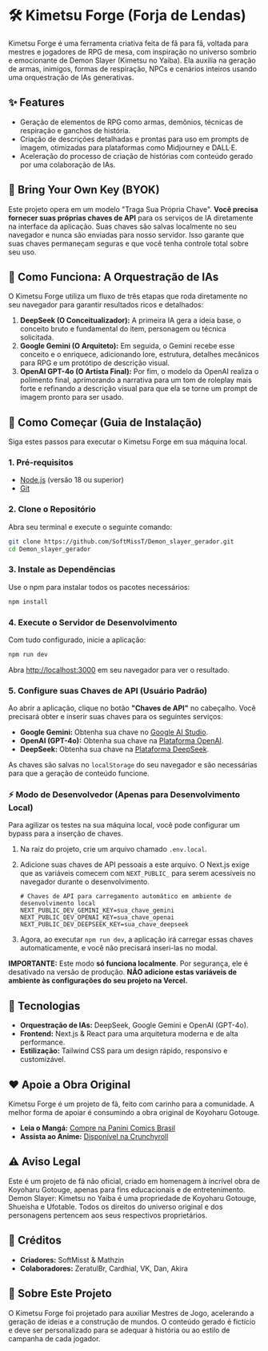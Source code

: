 # 🛠️ Kimetsu Forge (Forja de Lendas)

Kimetsu Forge é uma ferramenta criativa feita de fã para fã, voltada para mestres e jogadores de RPG de mesa, com inspiração no universo sombrio e emocionante de Demon Slayer (Kimetsu no Yaiba).
Ela auxilia na geração de armas, inimigos, formas de respiração, NPCs e cenários inteiros usando uma orquestração de IAs generativas.

## ✨ Features
- Geração de elementos de RPG como armas, demônios, técnicas de respiração e ganchos de história.
- Criação de descrições detalhadas e prontas para uso em prompts de imagem, otimizadas para plataformas como Midjourney e DALL·E.
- Aceleração do processo de criação de histórias com conteúdo gerado por uma colaboração de IAs.

## 🔑 Bring Your Own Key (BYOK)
Este projeto opera em um modelo "Traga Sua Própria Chave". **Você precisa fornecer suas próprias chaves de API** para os serviços de IA diretamente na interface da aplicação. Suas chaves são salvas localmente no seu navegador e nunca são enviadas para nosso servidor. Isso garante que suas chaves permaneçam seguras e que você tenha controle total sobre seu uso.

## 🧠 Como Funciona: A Orquestração de IAs
O Kimetsu Forge utiliza um fluxo de três etapas que roda diretamente no seu navegador para garantir resultados ricos e detalhados:

1.  **DeepSeek (O Conceitualizador):** A primeira IA gera a ideia base, o conceito bruto e fundamental do item, personagem ou técnica solicitada.
2.  **Google Gemini (O Arquiteto):** Em seguida, o Gemini recebe esse conceito e o enriquece, adicionando lore, estrutura, detalhes mecânicos para RPG e um protótipo de descrição visual.
3.  **OpenAI GPT-4o (O Artista Final):** Por fim, o modelo da OpenAI realiza o polimento final, aprimorando a narrativa para um tom de roleplay mais forte e refinando a descrição visual para que ela se torne um prompt de imagem pronto para ser usado.

## 🚀 Como Começar (Guia de Instalação)

Siga estes passos para executar o Kimetsu Forge em sua máquina local.

### 1. Pré-requisitos
- [Node.js](https://nodejs.org/) (versão 18 ou superior)
- [Git](https://git-scm.com/)

### 2. Clone o Repositório
Abra seu terminal e execute o seguinte comando:
```bash
git clone https://github.com/SoftMissT/Demon_slayer_gerador.git
cd Demon_slayer_gerador
```

### 3. Instale as Dependências
Use o npm para instalar todos os pacotes necessários:
```bash
npm install
```

### 4. Execute o Servidor de Desenvolvimento
Com tudo configurado, inicie a aplicação:
```bash
npm run dev
```
Abra [http://localhost:3000](http://localhost:3000) em seu navegador para ver o resultado.

### 5. Configure suas Chaves de API (Usuário Padrão)
Ao abrir a aplicação, clique no botão **"Chaves de API"** no cabeçalho. Você precisará obter e inserir suas chaves para os seguintes serviços:
- **Google Gemini:** Obtenha sua chave no [Google AI Studio](https://aistudio.google.com/app/apikey).
- **OpenAI (GPT-4o):** Obtenha sua chave na [Plataforma OpenAI](https://platform.openai.com/api-keys).
- **DeepSeek:** Obtenha sua chave na [Plataforma DeepSeek](https://platform.deepseek.com/api_keys).

As chaves são salvas no `localStorage` do seu navegador e são necessárias para que a geração de conteúdo funcione.

### ⚡ Modo de Desenvolvedor (Apenas para Desenvolvimento Local)
Para agilizar os testes na sua máquina local, você pode configurar um bypass para a inserção de chaves.

1.  Na raiz do projeto, crie um arquivo chamado `.env.local`.
2.  Adicione suas chaves de API pessoais a este arquivo. O Next.js exige que as variáveis comecem com `NEXT_PUBLIC_` para serem acessíveis no navegador durante o desenvolvimento.

    ```
    # Chaves de API para carregamento automático em ambiente de desenvolvimento local
    NEXT_PUBLIC_DEV_GEMINI_KEY=sua_chave_gemini
    NEXT_PUBLIC_DEV_OPENAI_KEY=sua_chave_openai
    NEXT_PUBLIC_DEV_DEEPSEEK_KEY=sua_chave_deepseek
    ```

3.  Agora, ao executar `npm run dev`, a aplicação irá carregar essas chaves automaticamente, e você não precisará inseri-las no modal.

**IMPORTANTE:** Este modo **só funciona localmente**. Por segurança, ele é desativado na versão de produção. **NÃO adicione estas variáveis de ambiente às configurações do seu projeto na Vercel.**

## 🧩 Tecnologias
- **Orquestração de IAs:** DeepSeek, Google Gemini e OpenAI (GPT-4o).
- **Frontend:** Next.js & React para uma arquitetura moderna e de alta performance.
- **Estilização:** Tailwind CSS para um design rápido, responsivo e customizável.

## ❤️ Apoie a Obra Original
Kimetsu Forge é um projeto de fã, feito com carinho para a comunidade. A melhor forma de apoiar é consumindo a obra original de Koyoharu Gotouge.
- **Leia o Mangá:** [Compre na Panini Comics Brasil](https://panini.com.br/catalogsearch/result/index/referer/aHR0cHM6Ly9wYW5pbmkuY29tLmJyL2NhdGFsb2dzZWFyY2gvcmVzdWx0Lz9xPURlbW9uK1NsYXllcg~~/?collection=DEMON+SLAYER+-+KIMETSU+NO+YAIBA&q=Demon+Slayer)
- **Assista ao Anime:** [Disponível na Crunchyroll](https://www.crunchyroll.com/pt-br/series/GY5P48XEY/demon-slayer-kimetsu-no-yaiba)

## ⚠️ Aviso Legal
Este é um projeto de fã não oficial, criado em homenagem à incrível obra de Koyoharu Gotouge, apenas para fins educacionais e de entretenimento.
Demon Slayer: Kimetsu no Yaiba é uma propriedade de Koyoharu Gotouge, Shueisha e Ufotable.
Todos os direitos do universo original e dos personagens pertencem aos seus respectivos proprietários.

## 👥 Créditos
- **Criadores:** SoftMisst & Mathzin
- **Colaboradores:** ZeratulBr, Cardhial, VK, Dan, Akira

## 💬 Sobre Este Projeto
O Kimetsu Forge foi projetado para auxiliar Mestres de Jogo, acelerando a geração de ideias e a construção de mundos.
O conteúdo gerado é fictício e deve ser personalizado para se adequar à história ou ao estilo de campanha de cada jogador.